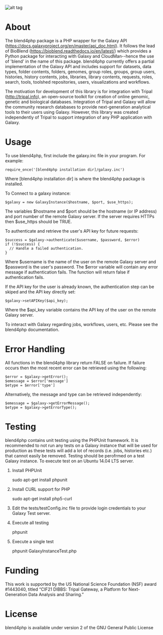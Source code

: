 ![alt tag](https://raw.githubusercontent.com/tripal/blend4php/master/misc/logo.png)

# About
The blend4php package is a PHP wrapper for the Galaxy API (https://docs.galaxyproject.org/en/master/api_doc.html).  It follows the lead of BioBlend (https://bioblend.readthedocs.io/en/latest/) which provides a Python package for interacting with Galaxy and CloudMan--hence the use of 'blend' in the name of this package.   blend4php currently offers a partial implementation of the Galaxy API and includes support for datasets, data types, folder contents, folders,  genomes, group roles, groups, group users, histories, history contents, jobs, libraries, library contents, requests, roles, search, tools, toolshed repositories, users, visualizations and workflows.  

The motivation for development of this library is for integration with Tripal (http://tripal.info), an open-source toolkit for creation of online genomic, genetic and biological databases.  Integration of Tripal and Galaxy will allow the community research databases to provide next-generation analytical tools to their users using Galaxy.  However, this library was created independently of Tripal to support integration of any PHP application with Galaxy.

# Usage
To use blend4php, first include the galaxy.inc file in your program.  For example:

    require_once('[blend4php installation dir]/galaxy.inc')

Where [blend4php installation dir] is where the blend4php package is installed.  

To Connect to a galaxy instance:

    $galaxy = new GalaxyInstance($hostname, $port, $use_https);
    
The variables $hostname and $port should be the hostname (or IP address) and port number of the remote Galaxy server.  If the server requires HTTPs then $use_https should be TRUE.

To authenticate and retrieve the user's API key for future requests:

    $success = $galaxy->authenticate($username, $password, $error)
    if (!$success) {
      // Handle a failed authentication.
    }

Where $username is the name of the user on the remote Galaxy server and $password is the user's password. The $error variable will contain any error message if authentication fails.  The function will return false if authentication fails.

If the API key for the user is already known, the authentication step can be skiped and the API key directly set:

    $galaxy->setAPIKey($api_key);
    
Where the $api_key variable contains the API key of the user on the remote Galaxy server.  

To interact with Galaxy regarding jobs, workflows, users, etc.  Please see the blend4php documentation.

# Error Handling
All functions in the blend4php library return FALSE on failure. If failure
occurs then the most recent error can be retrieved using the following:

    $error = $galaxy->getError();
    $emessage = $error['message']
    $etype = $error['type']

Alternatively, the message and type can be retrieved independently:

    $emessage = $galaxy->getErrorMessage();
    $etype = $galaxy->getErrorType();

# Testing
blend4php contains unit testing using the PHPUnit framework.  It is recommended to not run any tests on a Galaxy instance that will be used for production as these tests will add a lot of records (i.e. jobs, histories etc.) that cannot easily be removed.  Testing should be perofrmed on a test Galaxy instance. To execute test on an Ubuntu 14.04 LTS server.

1) Install PHPUnit

    sudo apt-get install phpunit

2) Install CURL support for PHP

    sudo apt-get install php5-curl

3) Edit the tests/testConfig.inc file to provide login credentials to your Galaxy Test server.
   
4) Execute all testing

    phpunit

5) Execute a single test
 
    phpunit GalaxyInstanceTest.php

# Funding
This work is supported by the US National Science Foundation (NSF) award #1443040, titled “CIF21 DIBBS: Tripal Gateway, a Platform for Next-Generation Data Analysis and Sharing.” 

# License
blend4php is available under version 2 of the GNU General Public License
